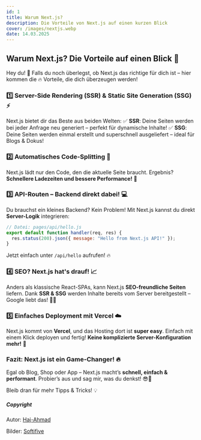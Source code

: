 ```yaml
---
id: 1
title: Warum Next.js? 
description: Die Vorteile von Next.js auf einen kurzen Blick
cover: /images/nextjs.webp
date: 14.03.2025
---
```

## Warum Next.js? Die Vorteile auf einen Blick 🚀

Hey du! 👋 Falls du noch überlegst, ob Next.js das richtige für dich ist – hier kommen die 🔥 Vorteile, die dich überzeugen werden!

### 1️⃣ Server-Side Rendering (SSR) & Static Site Generation (SSG) ⚡
Next.js bietet dir das Beste aus beiden Welten:
✅ **SSR**: Deine Seiten werden bei jeder Anfrage neu generiert – perfekt für dynamische Inhalte!
✅ **SSG**: Deine Seiten werden einmal erstellt und superschnell ausgeliefert – ideal für Blogs & Dokus!

### 2️⃣ Automatisches Code-Splitting 🧩
Next.js lädt nur den Code, den die aktuelle Seite braucht. Ergebnis? **Schnellere Ladezeiten und bessere Performance!** 🚀

### 3️⃣ API-Routen – Backend direkt dabei! 💻
Du brauchst ein kleines Backend? Kein Problem! Mit Next.js kannst du direkt **Server-Logik** integrieren:

```js
// Datei: pages/api/hello.js
export default function handler(req, res) {
  res.status(200).json({ message: "Hello from Next.js API!" });
}
```

Jetzt einfach unter `/api/hello` aufrufen! 🔥

### 4️⃣ SEO? Next.js hat's drauf! 📈
Anders als klassische React-SPAs, kann Next.js **SEO-freundliche Seiten** liefern. Dank **SSR & SSG** werden Inhalte bereits vom Server bereitgestellt – Google liebt das! 🕵️‍♂️

### 5️⃣ Einfaches Deployment mit Vercel ☁️
Next.js kommt von **Vercel**, und das Hosting dort ist **super easy**. Einfach mit einem Klick deployen und fertig! **Keine komplizierte Server-Konfiguration mehr!** 🎉

### Fazit: Next.js ist ein Game-Changer! 🔥
Egal ob Blog, Shop oder App – Next.js macht’s **schnell, einfach & performant**. Probier’s aus und sag mir, was du denkst! 😎🚀

Bleib dran für mehr Tipps & Tricks! 💡

##### Copyright 

Autor: [Haj-Ahmad](https://www.github.com/bugixtix) 

Bilder: [Softifive](https://www.softifive.com/blog/what-is-next-js-pros-and-cons-of-next-js/)
